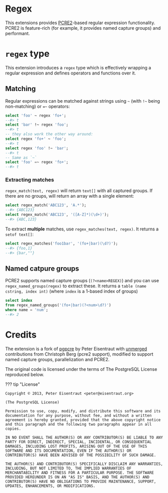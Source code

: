 # Regex

This extensions provides [PCRE2](https://github.com/PCRE2Project/pcre2)-based regular expression functionality.
PCRE2 is feature-rich (for example, it provides named capture groups) and performant.

# `regex` type

This extension introduces a `regex` type which is effectively wrapping
a regular expression and defines operators and functions over it.

## Matching

Regular expressions can be matched against strings using `~` (with `!~` being
non-matching) or `=~` operators:

```sql
select 'foo' ~ regex 'fo+';
--#> t
select 'bar' !~ regex 'foo';
--#> t
-- they also work the other way around:
select regex 'fo+' ~ 'foo';
--#> t
select regex 'foo' !~ 'bar';
--#> t
-- Same as `~`
select 'foo' =~ regex 'fo+';
--#> t
```

### Extracting matches

`regex_match(text, regex)` will return `text[]` with all captured groups. If there are no
groups, will return an array with a single element:

```sql
select regex_match('ABC123', 'A.*');
--#> {ABC123}
select regex_match('ABC123', '([A-Z]*)(\d+)');
--#> {ABC,123}
```

To extract **multiple** matches, use `regex_matches(text, regex)`. It returns a `setof text[]`:

```sql
select regex_matches('foo1bar', '(fo+|bar)(\d?)');
--#> {foo,1}
--#> {bar,""}
```

## Named catpure groups

PCRE2 supports named capture groups (`(?<name>REGEX)`) and you can use `regex_named_groups(regex)`
to extract these. It returns a `table (name cstring, index int)` (where `index` is a 1-based index
of groups)

```sql
select index
from regex_named_groups('(fo+|bar)(?<num>\d?)')
where name = 'num';
--#> 2
```

# Credits

The extension is a fork of [pgpcre](https://github.com/petere/pgpcre) by
Peter Eisentraut with [unmerged](https://github.com/petere/pgpcre/pull/9) contributions from Christoph Berg (pcre2
support), modified to support named capture groups, parallelization and PCRE2.

The original code is licensed under the terms of The PostgreSQL License reproduced below.

??? tip "License"

    Copyright © 2013, Peter Eisentraut <peter@eisentraut.org>

    (The PostgreSQL License)
    
    Permission to use, copy, modify, and distribute this software and its
    documentation for any purpose, without fee, and without a written
    agreement is hereby granted, provided that the above copyright notice
    and this paragraph and the following two paragraphs appear in all
    copies.
    
    IN NO EVENT SHALL THE AUTHOR(S) OR ANY CONTRIBUTOR(S) BE LIABLE TO ANY
    PARTY FOR DIRECT, INDIRECT, SPECIAL, INCIDENTAL, OR CONSEQUENTIAL
    DAMAGES, INCLUDING LOST PROFITS, ARISING OUT OF THE USE OF THIS
    SOFTWARE AND ITS DOCUMENTATION, EVEN IF THE AUTHOR(S) OR
    CONTRIBUTOR(S) HAVE BEEN ADVISED OF THE POSSIBILITY OF SUCH DAMAGE.
    
    THE AUTHOR(S) AND CONTRIBUTOR(S) SPECIFICALLY DISCLAIM ANY WARRANTIES,
    INCLUDING, BUT NOT LIMITED TO, THE IMPLIED WARRANTIES OF
    MERCHANTABILITY AND FITNESS FOR A PARTICULAR PURPOSE. THE SOFTWARE
    PROVIDED HEREUNDER IS ON AN "AS IS" BASIS, AND THE AUTHOR(S) AND
    CONTRIBUTOR(S) HAVE NO OBLIGATIONS TO PROVIDE MAINTENANCE, SUPPORT,
    UPDATES, ENHANCEMENTS, OR MODIFICATIONS.